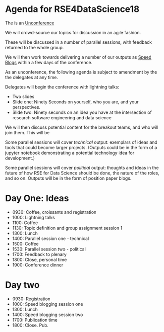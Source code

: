 Agenda for RSE4DataScience18
============================

The is an [Unconference](https://en.wikipedia.org/wiki/Unconference)

We will crowd-source our topics for discussion in an agile fashion.

These will be discussed in a number of parallel sessions, with
feedback returned to the whole group.

We will then work towards
delivering a number of our outputs as [Speed Blogs]() within a few
days of the conference.

As an unconference, the following agenda is subject to 
amendment by the the delegates at any time.

Delegates will begin the conference with lightning talks:
* Two slides
* Slide one: Ninety Seconds on yourself, who you are, and your perspectives.
* Slide two: Ninety seconds on an idea you have at the intersection of research software engineering and data science

We will then discuss potential content for the breakout teams,
and who will join them. This will be 

Some parallel sessions will cover *technical* output: exemplars of ideas and tools
that could become larger projects. (Outputs could be in the form
of a jupyter notebook demonstrating a potential technology idea for development.)

Some parallel sessions will cover *political* output: thoughts
and ideas in the future of how RSE for Data Science should be done,
the nature of the roles, and so on. Outputs will be in the form
of position paper blogs.

Day One: Ideas
==============

* 0930: Coffee, croissants and registration
* 1000: Lightning talks
* 1100: Coffee
* 1130: Topic definition and group assignment session 1
* 1300: Lunch
* 1400: Parallel session one - technical
* 1500: Coffee
* 1530: Parallel session two - political
* 1700: Feedback to plenary
* 1800: Close, personal time
* 1900: Conference dinner

Day two
=======

* 0930: Registration
* 1000: Speed blogging session one
* 1300: Lunch
* 1400: Speed blogging session two
* 1700: Publication time
* 1800: Close. Pub.
